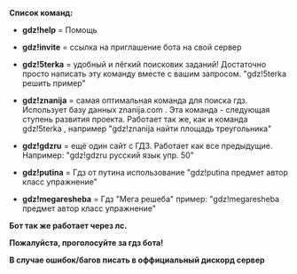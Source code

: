 **Список команд:**
- **gdz!help** = Помощь

- **gdz!invite** = ссылка на приглашение бота на свой сервер

- **gdz!5terka** = удобный и лёгкий поисковик заданий! Достаточно просто написать эту команду вместе с вашим запросом. "gdz!5terka решить пример"

- **gdz!znanija** = самая оптимальная команда для поиска гдз. Использует базу данных znanija.com . Эта команда - следующая ступень развития проекта. Работает так же, как и команда gdz!5terka , например "gdz!znanija найти площадь треугольника"

- **gdz!gdzru** = ещё один сайт с ГДЗ. Работает как все предыдущие. Например: "gdz!gdzru русский язык упр. 50"

- **gdz!putina** = Гдз от путина использование "gdz!putina предмет автор класс упражнение"

- **gdz!megaresheba** = Гдз "Мега решеба" пример: "gdz!megaresheba предмет автор класс упражнение"


**Бот так же работает через лс.**


**Пожалуйста, проголосуйте за гдз бота!**

**В случае ошибок/багов писать в оффициальный дискорд сервер**